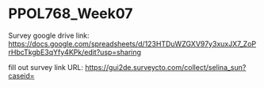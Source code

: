
# PPOL768_Week07
Survey google drive link:
https://docs.google.com/spreadsheets/d/123HTDuWZGXV97y3xuxJX7_ZoPrHbcTkgbE3qYfy4KPk/edit?usp=sharing

fill out survey link 
URL: https://gui2de.surveycto.com/collect/selina_sun?caseid=